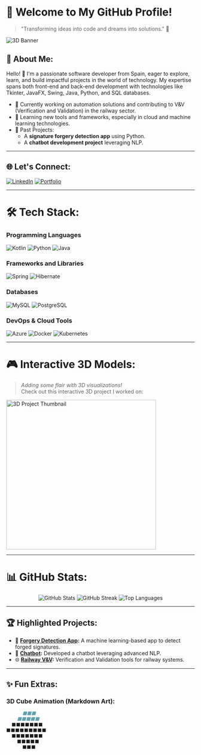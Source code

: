# 🌟 Welcome to My GitHub Profile! 
> "Transforming ideas into code and dreams into solutions." 🌌

![3D Banner](https://github.com/JosebaScalian/banner-example.gif)

## 💫 About Me:
Hello! 👋 I'm a passionate software developer from Spain, eager to explore, learn, and build impactful projects in the world of technology. My expertise spans both front-end and back-end development with technologies like Tkinter, JavaFX, Swing, Java, Python, and SQL databases.

- 🔭 Currently working on automation solutions and contributing to V&V (Verification and Validation) in the railway sector.  
- 🌱 Learning new tools and frameworks, especially in cloud and machine learning technologies.  
- 🚀 Past Projects:  
  - A **signature forgery detection app** using Python.  
  - A **chatbot development project** leveraging NLP.

---

## 🌐 Let's Connect:
[![LinkedIn](https://img.shields.io/badge/LinkedIn-%230077B5.svg?logo=linkedin&logoColor=white)](https://linkedin.com/in/joseba-lorenzo/) 
[![Portfolio](https://img.shields.io/badge/Portfolio-%231d1d1d.svg?logo=github&logoColor=white)](https://github.com/JosebaScalian/portfolio)

---

# 🛠️ Tech Stack:
### Programming Languages
![Kotlin](https://img.shields.io/badge/kotlin-%237F52FF.svg?style=for-the-badge&logo=kotlin&logoColor=white) ![Python](https://img.shields.io/badge/python-3670A0?style=for-the-badge&logo=python&logoColor=ffdd54) ![Java](https://img.shields.io/badge/java-%23ED8B00.svg?style=for-the-badge&logo=openjdk&logoColor=white)

### Frameworks and Libraries
![Spring](https://img.shields.io/badge/spring-%236DB33F.svg?style=for-the-badge&logo=spring&logoColor=white) ![Hibernate](https://img.shields.io/badge/Hibernate-59666C?style=for-the-badge&logo=Hibernate&logoColor=white) 

### Databases
![MySQL](https://img.shields.io/badge/mysql-4479A1.svg?style=for-the-badge&logo=mysql&logoColor=white) ![PostgreSQL](https://img.shields.io/badge/postgresql-%23316192.svg?style=for-the-badge&logo=postgresql&logoColor=white)

### DevOps & Cloud Tools
![Azure](https://img.shields.io/badge/azure-%230072C6.svg?style=for-the-badge&logo=microsoftazure&logoColor=white) ![Docker](https://img.shields.io/badge/docker-%230db7ed.svg?style=for-the-badge&logo=docker&logoColor=white) ![Kubernetes](https://img.shields.io/badge/kubernetes-%23326ce5.svg?style=for-the-badge&logo=kubernetes&logoColor=white)

---

# 🎮 Interactive 3D Models:
> *Adding some flair with 3D visualizations!*  
Check out this interactive 3D project I worked on:  

<a href="https://sketchfab.com/models/your-model-id">
    <img src="https://media.sketchfab.com/models/your-model-id/thumbnails/model-thumbnail.png" alt="3D Project Thumbnail" width="400">
</a>

---

# 📊 GitHub Stats:
<p align="center">
  <img src="https://github-readme-stats.vercel.app/api?username=JosebaScalian&theme=tokyonight&hide_border=false&include_all_commits=false&count_private=true" alt="GitHub Stats" />
  <img src="https://github-readme-streak-stats.herokuapp.com/?user=JosebaScalian&theme=tokyonight&hide_border=false" alt="GitHub Streak" />
  <img src="https://github-readme-stats.vercel.app/api/top-langs/?username=JosebaScalian&theme=tokyonight&hide_border=false&layout=compact" alt="Top Languages" />
</p>

---

## 🏆 Highlighted Projects:
- 🎯 **[Forgery Detection App](https://github.com/JosebaScalian/forgery-detection):** A machine learning-based app to detect forged signatures.  
- 🤖 **[Chatbot](https://github.com/JosebaScalian/chatbot):** Developed a chatbot leveraging advanced NLP.  
- 🌐 **[Railway V&V](https://github.com/JosebaScalian/railway-validation):** Verification and Validation tools for railway systems.

---

## ✨ Fun Extras:
### 3D Cube Animation (Markdown Art):
```markdown
      ⬛⬛⬛
    ⬛⬛⬛⬛⬛
  ⬛⬛⬛⬛⬛⬛⬛
⬛⬛⬛⬛⬛⬛⬛⬛⬛
  ⬛⬛⬛⬛⬛⬛⬛
    ⬛⬛⬛⬛⬛
      ⬛⬛⬛
